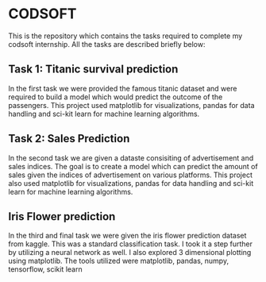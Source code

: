 # CODSOFT
This is the repository which contains the tasks required to complete my codsoft internship. All  the tasks are described briefly below:

## Task 1: Titanic survival prediction
In the first task we were provided the famous titanic dataset and were required to build a model which would predict the outcome of the passengers. This project used matplotlib for visualizations, pandas for data handling and sci-kit learn for machine learning algorithms.

## Task 2: Sales Prediction
In the second task we are given a dataste consisiting of advertisement and sales indices. The goal is to create a model which can predict the amount of sales given the indices of advertisement on various platforms. This project also used matplotlib for visualizations, pandas for data handling and sci-kit learn for machine learning algorithms.

## Iris Flower prediction
In the third and final task we were given the iris flower prediction dataset from kaggle. This was a standard classification task. I took it a step further by utilizing a neural network as well. I also explored 3 dimensional plotting using matplotlib. The tools utilized were matplotlib, pandas, numpy, tensorflow, scikit learn
